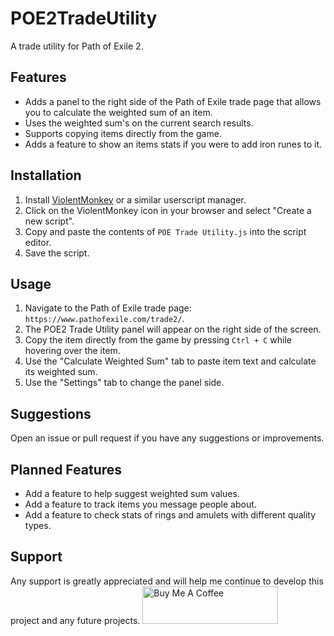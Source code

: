 # POE2TradeUtility

A trade utility for Path of Exile 2.

## Features

- Adds a panel to the right side of the Path of Exile trade page that allows you to calculate the weighted sum of an item.
- Uses the weighted sum's on the current search results.
- Supports copying items directly from the game.
- Adds a feature to show an items stats if you were to add iron runes to it.

## Installation

1. Install [ViolentMonkey](https://violentmonkey.github.io/) or a similar userscript manager.
2. Click on the ViolentMonkey icon in your browser and select "Create a new script".
3. Copy and paste the contents of `POE Trade Utility.js` into the script editor.
4. Save the script.

## Usage

1. Navigate to the Path of Exile trade page: `https://www.pathofexile.com/trade2/`.
2. The POE2 Trade Utility panel will appear on the right side of the screen.
3. Copy the item directly from the game by pressing `Ctrl + C` while hovering over the item.
4. Use the "Calculate Weighted Sum" tab to paste item text and calculate its weighted sum.
5. Use the "Settings" tab to change the panel side.

## Suggestions

Open an issue or pull request if you have any suggestions or improvements.

## Planned Features

- Add a feature to help suggest weighted sum values.
- Add a feature to track items you message people about.
- Add a feature to check stats of rings and amulets with different quality types.

## Support

Any support is greatly appreciated and will help me continue to develop this project and any future projects.
<a href="https://www.buymeacoffee.com/ephemeraldust" target="_blank"><img src="https://cdn.buymeacoffee.com/buttons/v2/default-yellow.png" alt="Buy Me A Coffee" style="height: 60px !important;width: 217px !important;" ></a>
